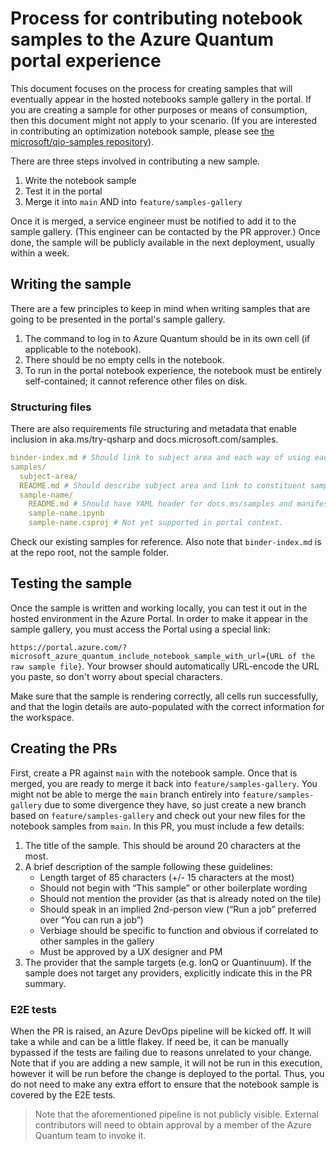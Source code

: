# Process for contributing notebook samples to the Azure Quantum portal experience

This document focuses on the process for creating samples that will eventually appear in the hosted notebooks sample gallery in the portal. If you are creating a sample for other purposes or means of consumption, then this document might not apply to your scenario. (If you are interested in contributing an optimization notebook sample, please see [the microsoft/qio-samples repository](https://github.com/microsoft/qio-samples)).

There are three steps involved in contributing a new sample.

1. Write the notebook sample
1. Test it in the portal
1. Merge it into `main` AND into `feature/samples-gallery`

Once it is merged, a service engineer must be notified to add it to the sample gallery. (This engineer can be contacted by the PR approver.) Once done, the sample will be publicly available in the next deployment, usually within a week.

## Writing the sample

There are a few principles to keep in mind when writing samples that are going to be presented in the portal's sample gallery.

1. The command to log in to Azure Quantum should be in its own cell (if applicable to the notebook).
1. There should be no empty cells in the notebook.
1. To run in the portal notebook experience, the notebook must be entirely self-contained; it cannot reference other files on disk.

### Structuring files

There are also requirements file structuring and metadata that enable inclusion in aka.ms/try-qsharp and docs.microsoft.com/samples.

```yaml
binder-index.md # Should link to subject area and each way of using each sample
samples/
  subject-area/
  README.md # Should describe subject area and link to constituent samples
  sample-name/
    README.md # Should have YAML header for docs.ms/samples and manifest section
    sample-name.ipynb
    sample-name.csproj # Not yet supported in portal context.
```

Check our existing samples for reference. Also note that `binder-index.md` is at the repo root, not the sample folder.

## Testing the sample

Once the sample is written and working locally, you can test it out in the hosted environment in the Azure Portal. In order to make it appear in the sample gallery, you must access the Portal using a special link:

`https://portal.azure.com/?microsoft_azure_quantum_include_notebook_sample_with_url={URL of the raw sample file}`.
Your browser should automatically URL-encode the URL you paste, so don't worry about special characters.

Make sure that the sample is rendering correctly, all cells run successfully, and that the login details are auto-populated with the correct information for the workspace.

## Creating the PRs

First, create a PR against `main` with the notebook sample. Once that is merged, you are ready to merge it back into `feature/samples-gallery`. You might not be able to merge the `main` branch entirely into `feature/samples-gallery` due to some divergence they have, so just create a new branch based on `feature/samples-gallery` and check out your new files for the notebook samples from `main`. In this PR, you must include a few details:

1. The title of the sample. This should be around 20 characters at the most.
1. A brief description of the sample following these guidelines:
    - Length target of 85 characters (+/- 15 characters at the most)
    - Should not begin with “This sample” or other boilerplate wording
    - Should not mention the provider (as that is already noted on the tile)
    - Should speak in an implied 2nd-person view (“Run a job” preferred over “You can run a job”)
    - Verbiage should be specific to function and obvious if correlated to other samples in the gallery
    - Must be approved by a UX designer and PM
1. The provider that the sample targets (e.g. IonQ or Quantinuum). If the sample does not target any providers, explicitly indicate this in the PR summary.

### E2E tests

When the PR is raised, an Azure DevOps pipeline will be kicked off. It will take a while and can be a little flakey. If need be, it can be manually bypassed if the tests are failing due to reasons unrelated to your change. Note that if you are adding a new sample, it will not be run in this execution, however it will be run before the change is deployed to the portal. Thus, you do not need to make any extra effort to ensure that the notebook sample is covered by the E2E tests.

> Note that the aforementioned pipeline is not publicly visible. External contributors will need to obtain approval by a member of the Azure Quantum team to invoke it.
